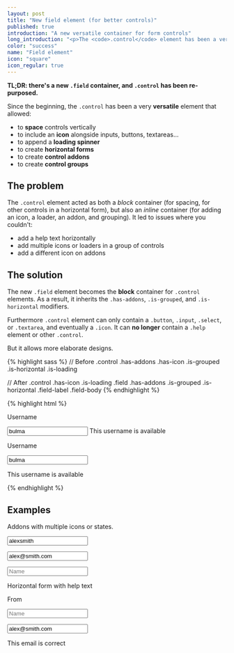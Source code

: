 ```yaml
---
layout: post
title: "New field element (for better controls)"
published: true
introduction: "A new versatile container for form controls"
long_introduction: "<p>The <code>.control</code> element has been a very versatile container for form controls. But it came at a cost: it was difficult to combine its <strong>block</strong> characteristics with its <strong>inline</strong> variations.</p>"
color: "success"
name: "Field element"
icon: "square"
icon_regular: true
---
```


**TL;DR: there's a new `.field` container, and `.control` has been re-purposed.**

Since the beginning, the `.control` has been a very **versatile** element that allowed:

* to **space** controls vertically
* to include an **icon** alongside inputs, buttons, textareas...
* to append a **loading spinner**
* to create **horizontal forms**
* to create **control addons**
* to create **control groups**

## The problem

The `.control` element acted as both a _block_ container (for spacing, for other controls in a horizontal form), but also an _inline_ container (for adding an icon, a loader, an addon, and grouping).
It led to issues where you couldn't:

* add a help text horizontally
* add multiple icons or loaders in a group of controls
* add a different icon on addons

## The solution

The new `.field` element becomes the **block** container for `.control` elements. As a result, it inherits the `.has-addons`, `.is-grouped`, and `.is-horizontal` modifiers.

Furthermore `.control` element can only contain a `.button`, `.input`, `.select`, or `.textarea`, and eventually a `.icon`. It can **no longer** contain a `.help` element or other `.control`.

But it allows more elaborate designs.

{% highlight sass %}
// Before
.control
  .has-addons
  .has-icon
  .is-grouped
  .is-horizontal
  .is-loading

// After
.control
  .has-icon
  .is-loading
.field
  .has-addons
  .is-grouped
  .is-horizontal
.field-label
.field-body
{% endhighlight %}

{% highlight html %}
<!-- Before -->
<label class="label">Username</label>
<p class="control has-icon has-icon-right">
  <input class="input is-success" type="text" placeholder="Text input" value="bulma">
  <span class="icon is-small">
    <i class="fas fa-check"></i>
  </span>
  <span class="help is-success">This username is available</span>
</p>

<!-- After -->
<div class="field">
  <label class="label">Username</label>
  <p class="control has-icon has-icon-right">
    <input class="input is-success" type="text" placeholder="Text input" value="bulma">
    <span class="icon is-small">
      <i class="fas fa-check"></i>
    </span>
  </p>
  <p class="help is-success">This username is available</p>
</div>
{% endhighlight %}

## Examples

Addons with multiple icons or states.

<div class="field is-grouped">
  <p class="control is-expanded has-icon">
    <input class="input is-success" type="text" placeholder="Username" value="alexsmith">
    <span class="icon is-small">
      <i class="fas fa-check"></i>
    </span>
  </p>
  <p class="control is-expanded has-icon">
    <input class="input is-warning" type="email" placeholder="Email" value="alex@smith.com">
    <span class="icon is-small">
      <i class="fas fa-exclamation-triangle"></i>
    </span>
  </p>
  <p class="control is-expanded is-loading">
    <input class="input" type="email" placeholder="Name">
  </p>
</div>

Horizontal form with help text

<div class="field is-horizontal">
  <div class="field-label">
    <label class="label">From</label>
  </div>
  <div class="field-body">
    <div class="field is-grouped">
      <p class="control is-expanded">
        <input class="input" type="text" placeholder="Name">
      </p>
    </div>
    <div class="field">
      <p class="control is-expanded has-icon has-icon-right">
        <input class="input is-success" type="email" placeholder="Email" value="alex@smith.com">
        <span class="icon is-small">
          <i class="fas fa-check"></i>
        </span>
      </p>
      <p class="help is-success">This email is correct</p>
    </div>
  </div>
</div>
